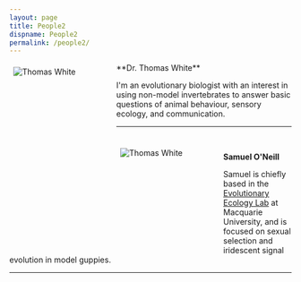 ```yaml
---
layout: page
title: People2
dispname: People2
permalink: /people2/
---
```


<style>
.photo{
  float:left;
  max-width: 200px;
  min-width: 170px;
  max-height: 210px;
  min-height: 170;
  margin: 0.0em;
  padding: 0.5em;
  margin-left:0.0em;
  margin-right:0.5em;
}
</style>

<img src="{{ site.baseurl }}/assets/tom.jpg" alt="Thomas White" title="Thomas White" class = "photo">
**Dr. Thomas White**  

I'm an evolutionary biologist with an interest in using non-model invertebrates to answer basic questions of animal behaviour, sensory ecology, and communication.  

---
<br style = “line-height:100px;”>

<img src="{{ site.baseurl }}/assets/gup.jpg" alt="Thomas White" title="Thomas White" class="photo">

**Samuel O'Neill** 

Samuel is chiefly based in the <a href="http://evolutionaryecologymq.com">Evolutionary Ecology Lab</a> at Macquarie University, and is focused on sexual selection and iridescent signal evolution in model guppies. 

---


